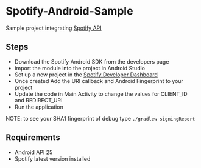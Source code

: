 # Spotify-Android-Sample
Sample project integrating [Spotify API](https://developer.spotify.com/documentation/android/)

## Steps
* Download the Spotify Android SDK from the developers page
* import the module into the project in Android Studio
* Set up a new project in the [Spotify Developer Dashboard](https://developer.spotify.com/)
* Once created Add the URI callback and Android Fingerprint to your project
* Update the code in Main Activity to change the values for CLIENT_ID and REDIRECT_URI
* Run the application

NOTE: to see your SHA1 fingerprint of debug type `./gradlew signingReport`

## Requirements
* Android API 25
* Spotify latest version installed
